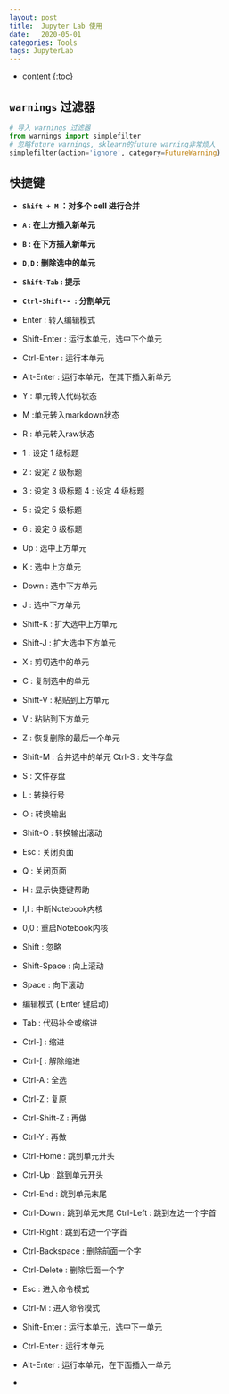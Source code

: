 ```yaml
---
layout: post
title:  Jupyter Lab 使用
date:   2020-05-01
categories: Tools
tags: JupyterLab
---
```

* content
{:toc}








## `warnings` 过滤器

```python
# 导入 warnings 过滤器
from warnings import simplefilter
# 忽略future warnings, sklearn的future warning非常烦人
simplefilter(action='ignore', category=FutureWarning)
```

## 快捷键

- **`Shift + M` ：对多个 cell 进行合并**

- **`A` : 在上方插入新单元**

- **`B` : 在下方插入新单元** 

- **`D,D` : 删除选中的单元**

- **`Shift-Tab` : 提示**

- **`Ctrl-Shift-- `: 分割单元**

- Enter : 转入编辑模式

- Shift-Enter : 运行本单元，选中下个单元

- Ctrl-Enter : 运行本单元

- Alt-Enter : 运行本单元，在其下插入新单元

- Y : 单元转入代码状态

- M :单元转入markdown状态

- R : 单元转入raw状态

- 1 : 设定 1 级标题

- 2 : 设定 2 级标题

- 3 : 设定 3 级标题
  4 : 设定 4 级标题

- 5 : 设定 5 级标题

- 6 : 设定 6 级标题

- Up : 选中上方单元

- K : 选中上方单元

- Down : 选中下方单元

- J : 选中下方单元

- Shift-K : 扩大选中上方单元

- Shift-J : 扩大选中下方单元

- X : 剪切选中的单元

- C : 复制选中的单元

- Shift-V : 粘贴到上方单元

- V : 粘贴到下方单元

- Z : 恢复删除的最后一个单元

- Shift-M : 合并选中的单元
  Ctrl-S : 文件存盘

- S : 文件存盘

- L : 转换行号

- O : 转换输出

- Shift-O : 转换输出滚动

- Esc : 关闭页面

- Q : 关闭页面

- H : 显示快捷键帮助

- I,I : 中断Notebook内核

- 0,0 : 重启Notebook内核

- Shift : 忽略

- Shift-Space : 向上滚动

- Space : 向下滚动

- 编辑模式 ( Enter 键启动)

- Tab : 代码补全或缩进

- Ctrl-] : 缩进

- Ctrl-[ : 解除缩进

- Ctrl-A : 全选

- Ctrl-Z : 复原

- Ctrl-Shift-Z : 再做

- Ctrl-Y : 再做

- Ctrl-Home : 跳到单元开头

- Ctrl-Up : 跳到单元开头

- Ctrl-End : 跳到单元末尾

- Ctrl-Down : 跳到单元末尾
  Ctrl-Left : 跳到左边一个字首

- Ctrl-Right : 跳到右边一个字首

- Ctrl-Backspace : 删除前面一个字

- Ctrl-Delete : 删除后面一个字

- Esc : 进入命令模式

- Ctrl-M : 进入命令模式

- Shift-Enter : 运行本单元，选中下一单元

- Ctrl-Enter : 运行本单元

- Alt-Enter : 运行本单元，在下面插入一单元

- 

  

  








